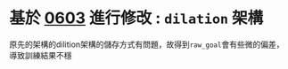 # 基於 [0603](https://github.com/Yuu-Hsuan/CMO/tree/main/1v1/0603) 進行修改 : `dilation` 架構
原先的架構的dilition架構的儲存方式有問題，故得到`raw_goal`會有些微的偏差，導致訓練結果不穩

